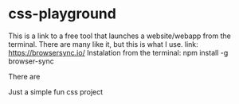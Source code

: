 # css-playground

This is a link to a free tool that launches a website/webapp from the terminal. There are many
like it, but this is what I use.
link: https://browsersync.io/
Instalation from the terminal: npm install -g browser-sync


There are

Just a simple fun css project

